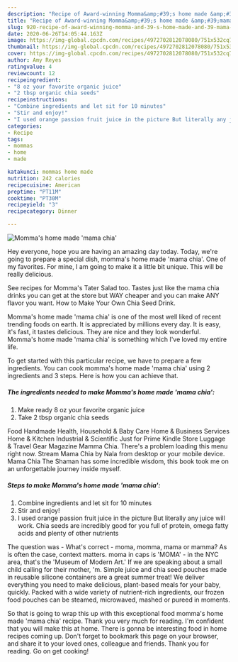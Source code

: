 ```yaml
---
description: "Recipe of Award-winning Momma&amp;#39;s home made &amp;#39;mama chia&amp;#39;"
title: "Recipe of Award-winning Momma&amp;#39;s home made &amp;#39;mama chia&amp;#39;"
slug: 920-recipe-of-award-winning-momma-and-39-s-home-made-and-39-mama-chia-and-39
date: 2020-06-26T14:05:44.163Z
image: https://img-global.cpcdn.com/recipes/4972702812078080/751x532cq70/mommas-home-made-mama-chia-recipe-main-photo.jpg
thumbnail: https://img-global.cpcdn.com/recipes/4972702812078080/751x532cq70/mommas-home-made-mama-chia-recipe-main-photo.jpg
cover: https://img-global.cpcdn.com/recipes/4972702812078080/751x532cq70/mommas-home-made-mama-chia-recipe-main-photo.jpg
author: Amy Reyes
ratingvalue: 4
reviewcount: 12
recipeingredient:
- "8 oz your favorite organic juice"
- "2 tbsp organic chia seeds"
recipeinstructions:
- "Combine ingredients and let sit for 10 minutes"
- "Stir and enjoy!"
- "I used orange passion fruit juice in the picture But literally any juice will work. Chia seeds are incredibly good for you full of protein, omega fatty acids and plenty of other nutrients"
categories:
- Recipe
tags:
- mommas
- home
- made

katakunci: mommas home made 
nutrition: 242 calories
recipecuisine: American
preptime: "PT11M"
cooktime: "PT30M"
recipeyield: "3"
recipecategory: Dinner

---
```



![Momma&#39;s home made &#39;mama chia&#39;](https://img-global.cpcdn.com/recipes/4972702812078080/751x532cq70/mommas-home-made-mama-chia-recipe-main-photo.jpg)

Hey everyone, hope you are having an amazing day today. Today, we're going to prepare a special dish, momma&#39;s home made &#39;mama chia&#39;. One of my favorites. For mine, I am going to make it a little bit unique. This will be really delicious.

See recipes for Momma&#39;s Tater Salad too. Tastes just like the mama chia drinks you can get at the store but WAY cheaper and you can make ANY flavor you want. How to Make Your Own Chia Seed Drink.

Momma&#39;s home made &#39;mama chia&#39; is one of the most well liked of recent trending foods on earth. It is appreciated by millions every day. It is easy, it's fast, it tastes delicious. They are nice and they look wonderful. Momma&#39;s home made &#39;mama chia&#39; is something which I've loved my entire life.


To get started with this particular recipe, we have to prepare a few ingredients. You can cook momma&#39;s home made &#39;mama chia&#39; using 2 ingredients and 3 steps. Here is how you can achieve that.

<!--inarticleads1-->

##### The ingredients needed to make Momma&#39;s home made &#39;mama chia&#39;:

1. Make ready 8 oz your favorite organic juice
1. Take 2 tbsp organic chia seeds


Food Handmade Health, Household &amp; Baby Care Home &amp; Business Services Home &amp; Kitchen Industrial &amp; Scientific Just for Prime Kindle Store Luggage &amp; Travel Gear Magazine Mamma Chia. There&#39;s a problem loading this menu right now. Stream Mama Chia by Nala from desktop or your mobile device. Mama Chia The Shaman has some incredible wisdom, this book took me on an unforgettable journey inside myself. 

<!--inarticleads2-->

##### Steps to make Momma&#39;s home made &#39;mama chia&#39;:

1. Combine ingredients and let sit for 10 minutes
1. Stir and enjoy!
1. I used orange passion fruit juice in the picture But literally any juice will work. Chia seeds are incredibly good for you full of protein, omega fatty acids and plenty of other nutrients


The question was - What&#39;s correct - moma, momma, mama or mamma? As is often the case, context matters. moma in caps is &#39;MOMA&#39; - in the NYC area, that&#39;s the &#39;Museum of Modern Art.&#39; If we are speaking about a small child calling for their mother, &#39;m. Simple juice and chia seed pouches made in reusable silicone containers are a great summer treat! We deliver everything you need to make delicious, plant-based meals for your baby, quickly. Packed with a wide variety of nutrient-rich ingredients, our frozen food pouches can be steamed, microwaved, mashed or pureed in moments. 

So that is going to wrap this up with this exceptional food momma&#39;s home made &#39;mama chia&#39; recipe. Thank you very much for reading. I'm confident that you will make this at home. There is gonna be interesting food in home recipes coming up. Don't forget to bookmark this page on your browser, and share it to your loved ones, colleague and friends. Thank you for reading. Go on get cooking!
